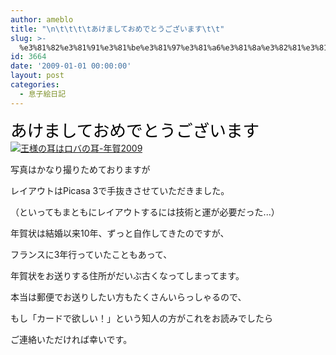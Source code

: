 ```yaml
---
author: ameblo
title: "\n\t\t\t\tあけましておめでとうございます\t\t"
slug: >-
  %e3%81%82%e3%81%91%e3%81%be%e3%81%97%e3%81%a6%e3%81%8a%e3%82%81%e3%81%a7%e3%81%a8%e3%81%86%e3%81%94%e3%81%96%e3%81%84%e3%81%be%e3%81%99-3
id: 3664
date: '2009-01-01 00:00:00'
layout: post
categories:
  - 息子絵日記
---
```


<span style="FONT-SIZE: 20pt; FILTER: shadow(color=brown,direction=270); WIDTH: 381px; COLOR: #000000; FONT-FAMILY: 祥南行書体; HEIGHT: 54px">あけましておめでとうございます</span> [![王様の耳はロバの耳-年賀2009](http://blog-imgs-42.fc2.com/a/k/i/akihikofr/blog_import_4f564ece0dfff.jpg)](http://blog-imgs-42.fc2.com/a/k/i/akihikofr/blog_import_4f564ece2715c.jpg)

写真はかなり撮りためておりますが

レイアウトはPicasa 3で手抜きさせていただきました。

（といってもまともにレイアウトするには技術と運が必要だった...）

年賀状は結婚以来10年、ずっと自作してきたのですが、

フランスに3年行っていたこともあって、

年賀状をお送りする住所がだいぶ古くなってしまってます。

本当は郵便でお送りしたい方もたくさんいらっしゃるので、

もし「カードで欲しい！」という知人の方がこれをお読みでしたら

ご連絡いただければ幸いです。